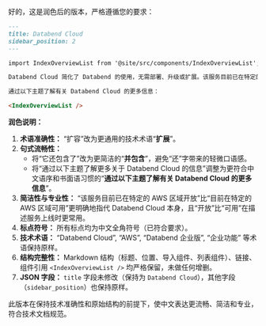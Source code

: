好的，这是润色后的版本，严格遵循您的要求：

```markdown
---
title: Databend Cloud
sidebar_position: 2
---

import IndexOverviewList from '@site/src/components/IndexOverviewList';

Databend Cloud 简化了 Databend 的使用，无需部署、升级或扩展。该服务目前已在特定的 AWS 区域开放，并包含 Databend 企业版提供的所有 [企业功能](../01-dee/10-enterprise-features.md)。

通过以下主题了解有关 Databend Cloud 的更多信息：

<IndexOverviewList />
```

**润色说明：**

1.  **术语准确性：** “扩容”改为更通用的技术术语“**扩展**”。
2.  **句式流畅性：**
    *   将“它还包含了”改为更简洁的“**并包含**”，避免“还”字带来的轻微口语感。
    *   将“通过以下主题了解更多关于 Databend Cloud 的信息”调整为更符合中文语序和书面语习惯的“**通过以下主题了解有关 Databend Cloud 的更多信息**”。
3.  **简洁性与专业性：** “该服务目前已在特定的 AWS 区域开放”比“目前在特定的 AWS 区域可用”更明确地指代 Databend Cloud 本身，且“开放”比“可用”在描述服务上线时更常用。
4.  **标点符号：** 所有标点均为中文全角符号（已符合要求）。
5.  **技术术语：** “Databend Cloud”, “AWS”, “Databend 企业版”, “企业功能” 等术语保持原样。
6.  **结构完整性：** Markdown 结构（标题、位置、导入组件、列表组件）、链接、组件引用 `<IndexOverviewList />` 均严格保留，未做任何增删。
7.  **JSON 字段：** `title` 字段未修改（保持为 `Databend Cloud`），其他字段（`sidebar_position`）也保持原样。

此版本在保持技术准确性和原始结构的前提下，使中文表达更流畅、简洁和专业，符合技术文档规范。